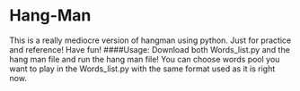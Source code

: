 # Hang-Man

This is a really mediocre version of hangman using python. Just for practice and reference! Have fun!
####Usage:
Download both Words_list.py and the hang man file and run the hang man file!
You can choose words pool you want to play in the Words_list.py with the same format used as it is right now.
